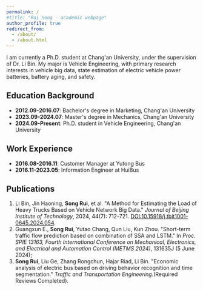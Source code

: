 ```yaml
---
permalink: /
#title: "Rui Song - academic webpage"
author_profile: true
redirect_from: 
  - /about/
  - /about.html
---
```


I am currently a Ph.D. student at Chang'an University, under the supervision of Dr. Li Bin. My major is Vehicle Engineering, with primary research interests in vehicle big data, state estimation of electric vehicle power batteries, battery aging, and safety.

## Education Background
- **2012.09-2016.07**: Bachelor's degree in Marketing, Chang'an University
- **2023.09-2024.07**: Master's degree in Mechanics, Chang'an University
- **2024.09-Present**: Ph.D. student in Vehicle Engineering, Chang'an University

## Work Experience
- **2016.08-2016.11**: Customer Manager at Yutong Bus
- **2016.11-2023.05**: Information Engineer at HuiBus

## Publications
1. Li Bin, Jin Haoning, **Song Rui**, et al. "A Method for Estimating the Load of Heavy Trucks Based on Vehicle Network Big Data." *Journal of Beijing Institute of Technology*, 2024, 44(7): 712-721. [DOI:10.15918/j.tbit1001-0645.2024.054](https://doi.org/10.15918/j.tbit1001-0645.2024.054).
2. Guangxun E., **Song Rui**, Yutao Chang, Qun Liu, Kun Zhou. "Short-term traffic flow prediction based on combination of SSA and LSTM." In *Proc. SPIE 13163, Fourth International Conference on Mechanical, Electronics, and Electrical and Automation Control (METMS 2024)*, 131635J (5 June 2024); 
3. **Song Rui**, Liu Ge, Zhang Rongchun, Hajar Riad, Li Bin. "Economic analysis of electric bus based on driving behavior recognition and time segmentation." *Traffic and Transportation Engineering*.(Required Reviews Completed).
